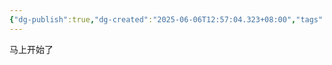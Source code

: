 ```yaml
---
{"dg-publish":true,"dg-created":"2025-06-06T12:57:04.323+08:00","tags":null,"dg-path":"/","permalink":"///","dgPassFrontmatter":true}
---
```



马上开始了